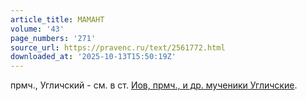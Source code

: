 ```yaml
---
article_title: МАМАНТ
volume: '43'
page_numbers: '271'
source_url: https://pravenc.ru/text/2561772.html
downloaded_at: '2025-10-13T15:50:19Z'
---
```


прмч., Угличский - см. в ст. [Иов, прмч., и др. мученики Угличские](<https://pravenc.ru/text/Иов  прмч   и др  мученики Угличские.html>).

